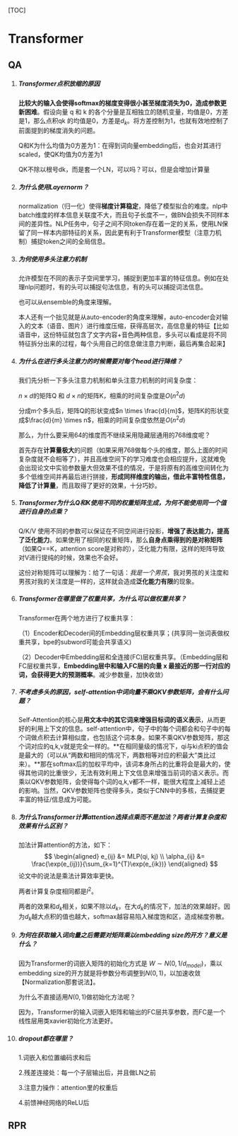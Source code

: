

[TOC]

# Transformer

## QA

1. ##### Transformer点积放缩的原因

   **比较大的输入会使得softmax的梯度变得很小甚至梯度消失为0，造成参数更新困难**。假设向量 q 和 k 的各个分量是互相独立的随机变量，均值是0，方差是1，那么点积qk 的均值是0，方差是$d_k$。将方差控制为1，也就有效地控制了前面提到的梯度消失的问题。

   Q和K为什么均值为0方差为1：在得到词向量embedding后，也会对其进行scaled，使QK均值为0方差为1

   QK不除以根号dk，而是套一个LN，可以吗？可以，但是会增加计算量

2. ##### 为什么使用Layernorm？

   normalization（归一化）使得**梯度计算稳定**，降低了模型拟合的难度。nlp中batch维度的样本信息关联度不大，而且句子长度不一，做BN会损失不同样本间的差异性。NLP任务中，句子之间不同token存在着一定的关系，使用LN保留了同一样本内部特征的关系，因此更有利于Transformer模型（注意力机制）捕捉token之间的全局信息。

3. ##### 为何使用多头注意力机制

   允许模型在不同的表示子空间里学习，捕捉到更加丰富的特征信息。例如在处理nlp问题时，有的头可以捕捉句法信息，有的头可以捕捉词法信息。
   
   也可以从ensemble的角度来理解。
   
   本人还有一个拙见就是从auto-encoder的角度来理解，auto-encoder会对输入的文本（语音、图片）进行维度压缩，获得高层次，高信息量的特征【比如语音中，这份特征就包含了文字内容+音色两种信息，多头可以看成是将不同特征拆分出来的过程，每个头用自己的信息做注意力判断，最后再集合起来】
   
4. ##### 为什么在进行多头注意力的时候需要对每个head进行降维？
   
     我们先分析一下多头注意力机制和单头注意力机制的时间复杂度：

   $n \times d$的矩阵Q 和 $d \times n$的矩阵K，相乘的时间复杂度是$O(n^2d)$
   
   分成m个多头后，矩阵Q的形状变成$n \times \frac{d}{m}$，矩阵K的形状变成$\frac{d}{m} \times n$，相乘的时间复杂度依然是$O(n^2d)$
   
   那么，为什么要采用64的维度而不继续采用隐藏层通用的768维度呢？
   
   首先存在**计算量极大**的问题（如果采用768做每个头的维度，那么上面的时间复杂度就不会相等了），并且高维空间下的学习难度也会相应提升，这就难免会出现论文中实验参数量大但效果不佳的情况，于是将原有的高维空间转化为多个低维空间并再最后进行拼接，**形成同样维度的输出，借此丰富特性信息，降低了计算量**，而且取得了更好的效果，十分巧妙。
   
6. ##### Transformer为什么Q和K使用不同的权重矩阵生成，为何不能使用同一个值进行自身的点乘？

     Q/K/V 使用不同的参数可以保证在不同空间进行投影，**增强了表达能力，提高了泛化能力**。如果使用了相同的权重矩阵，那么**自身点乘得到的是对称矩阵**（如果Q==K，attention score是对称的），泛化能力有限，这样的矩阵导致对V进行提纯的时候，效果也不会好。

     这份对称矩阵可以理解为：给了一句话：*我是一个男孩*，我对男孩的关注度和男孩对我的关注度是一样的，这样就会造成**泛化能力有限**的现象。

6. ##### Transformer在哪里做了权重共享，为什么可以做权重共享？

     Transformer在两个地方进行了权重共享：
     
     （1）Encoder和Decoder间的Embedding层权重共享；(共享同一张词表做权重共享，bpe的subword可能会共享语义)
     
     （2）Decoder中Embedding层和全连接(FC)层权重共享。（Embedding层和FC层权重共享，**Embedding层中和输入FC层的向量 x 最接近的那一行对应的词，会获得更大的预测概率**。减少参数量，加快收敛）
     
7. ##### 不考虑多头的原因，self-attention中词向量不乘QKV参数矩阵，会有什么问题？

     Self-Attention的核心是**用文本中的其它词来增强目标词的语义表示**，从而更好的利用上下文的信息。self-attention中，句子中的每个词都会和句子中的每个词做点积去计算相似度，也包括这个词本身。如果不乘QKV参数矩阵，那这个词对应的q,k,v就是完全一样的。**在相同量级的情况下，qi与ki点积的值会是最大的（可以从“两数和相同的情况下，两数相等对应的积最大”类比过来）。**那在softmax后的加权平均中，该词本身所占的比重将会是最大的，使得其他词的比重很少，无法有效利用上下文信息来增强当前词的语义表示。而乘以QKV参数矩阵，会使得每个词的q,k,v都不一样，能很大程度上减轻上述的影响。当然，QKV参数矩阵也使得多头，类似于CNN中的多核，去捕捉更丰富的特征/信息成为可能。
     
8. ##### 为什么Transformer计算attention选择点乘而不是加法？两者计算复杂度和效果有什么区别？

     加法计算attention的方法，如下：
     $$
     \begin{aligned}
     e_{ij} &= MLP(qi, kj) \\
     \alpha_{ij} &= \frac{\exp(e_{ij})}{\sum_{k=1}^{T}\exp(e_{ik})} 
     \end{aligned}
     $$
     论文中的说法是乘法计算效率更快。
     
     两者计算复杂度相同都是$l^2$。
     
     两者的效果和$d_k$相关，如果不除以$d_k$，在大$d_k$的情况下，加法的效果越好。因为$d_k$越大点积的值也越大，softmax越容易陷入梯度饱和区，造成梯度弥散。
     
9. ##### 为何在获取输入词向量之后需要对矩阵乘以embedding size的开方？意义是什么？

     因为Transformer的词嵌入矩阵的初始化方式是 $W∼N(0, 1/d_{model})$，乘以embedding size的开方就是将参数分布调整到$N(0, 1)$，以加速收敛【Normalization那套说法】。
     
     为什么不直接适用$N(0, 1)$做初始化方法呢？
     
     因为，Transformer的输入词嵌入矩阵和输出的FC层共享参数，而FC是一个线性层用类xavier初始化方法更好。
     
10. ##### dropout都在哪里？

     1.词嵌入和位置编码求和后

     2.残差连接处：每一个子层输出后，并且做LN之前

     3.注意力操作：attention里的权重后

     4.前馈神经网络的ReLU后

## RPR

